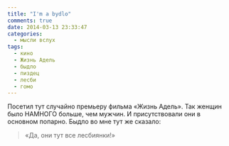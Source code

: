 ```yaml
---
title: "I'm a bydlo"
comments: true
date: 2014-03-13 23:33:47
categories:
  - мысли вслух
tags:
  - кино
  - Жизнь Адель
  - быдло
  - пиздец
  - лесби
  - гомо
---
```


Посетил тут случайно премьеру фильма «Жизнь Адель». Так женщин было НАМНОГО больше, чем мужчин. И присутствовали они в основном попарно. Быдло во мне тут же сказало:

> «Да, они тут все лесбиянки!»
